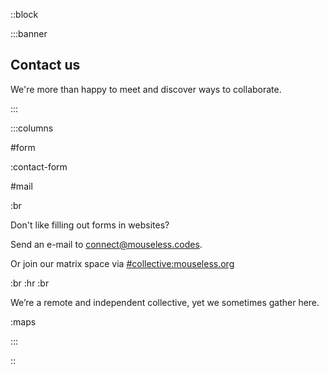 ::block

:::banner

## Contact us

We're more than happy to meet and discover ways to collaborate.

:::

:::columns

#form

:contact-form

#mail

:br

Don't like filling out forms in websites?

Send an e-mail to [connect@mouseless.codes](mailto:connect@mouseless.codes).

Or join our matrix space via [#collective:mouseless.org](https://matrix.to/#/#collective:mouseless.org)

:br
:hr
:br

We’re a remote and independent collective, yet we sometimes gather here.

:maps

:::

::

